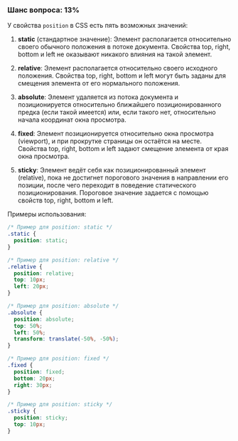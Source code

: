 ### Шанс вопроса: 13%

У свойства `position` в CSS есть пять возможных значений:

1. **static** (стандартное значение): Элемент располагается относительно своего обычного положения в потоке документа. Свойства top, right, bottom и left не оказывают никакого влияния на такой элемент.

2. **relative**: Элемент располагается относительно своего исходного положения. Свойства top, right, bottom и left могут быть заданы для смещения элемента от его нормального положения.

3. **absolute**: Элемент удаляется из потока документа и позиционируется относительно ближайшего позиционированного предка (если такой имеется) или, если такого нет, относительно начала координат окна просмотра.

4. **fixed**: Элемент позиционируется относительно окна просмотра (viewport), и при прокрутке страницы он остаётся на месте. Свойства top, right, bottom и left задают смещение элемента от края окна просмотра.

5. **sticky**: Элемент ведёт себя как позиционированный элемент (relative), пока не достигнет порогового значения в направлении его позиции, после чего переходит в поведение статического позиционирования. Пороговое значение задается с помощью свойств top, right, bottom и left.

Примеры использования:
```css
/* Пример для position: static */
.static {
  position: static;
}

/* Пример для position: relative */
.relative {
  position: relative;
  top: 10px;
  left: 20px;
}

/* Пример для position: absolute */
.absolute {
  position: absolute;
  top: 50%;
  left: 50%;
  transform: translate(-50%, -50%);
}

/* Пример для position: fixed */
.fixed {
  position: fixed;
  bottom: 20px;
  right: 30px;
}

/* Пример для position: sticky */
.sticky {
  position: sticky;
  top: 10px;
}
```